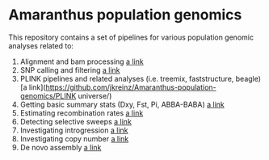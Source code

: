 # Amaranthus population genomics

This repository contains a set of pipelines for various population genomic analyses related to:

1. Alignment and bam processing [a link](https://github.com/jkreinz/Amaranthus-population-genomics/aligning_bamprocessing/)
2. SNP calling and filtering [a link](https://github.com/jkreinz/Amaranthus-population-genomics/snp_calling_filtering/) 
3. PLINK pipelines and related analyses (i.e. treemix, faststructure, beagle)  [a link](https://github.com/jkreinz/Amaranthus-population-genomics/PLINK universe/)
4. Getting basic summary stats (Dxy, Fst, Pi, ABBA-BABA) [a link](https://github.com/jkreinz/Amaranthus-population-genomics/genomics_general_ABBABABA_summarystats/)
5. Estimating recombination rates [a link](https://github.com/jkreinz/Amaranthus-population-genomics/estimate_populationRecombination/)
5. Detecting selective sweeps [a link](https://github.com/jkreinz/Amaranthus-population-genomics/sweep_analyses/)
6. Investigating introgression [a link](https://github.com/jkreinz/Amaranthus-population-genomics/Hapmix/)
7. Investigating copy number [a link](https://github.com/jkreinz/Amaranthus-population-genomics/coverage_copynum_investigations/)
8. De novo assembly [a link](https://github.com/jkreinz/Amaranthus-population-genomics/denovo_assembly/)



